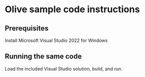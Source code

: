 # Olive sample code instructions

## Prerequisites
Install Microsoft Visual Studio 2022 for Windows

## Running the same code
Load the included Visual Studio solution, build, and run.
